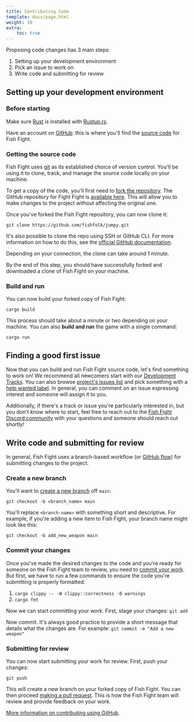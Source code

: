 ```yaml
---
title: Contributing Code
template: docs/page.html
weight: 10
extra:
    toc: true
---
```


Proposing code changes has 3 main steps:

1. Setting up your development environment
2. Pick an issue to work on
3. Write code and submitting for review

## Setting up your development environment

### Before starting

Make sure [Rust](https://www.rust-lang.org/) is installed with [Rustup.rs](https://rustup.rs/).

Have an account on [GitHub](https://github.com/): this is where you'll find the [source code](https://github.com/fishfolk/jumpy) for Fish Fight.

### Getting the source code

Fish Fight uses [git](https://git-scm.com/) as its established choice of version control. You'll be
using it to clone, track, and manage the source code locally on your machine.

To get a copy of the code, you'll first need to [fork the repository](https://docs.github.com/en/get-started/quickstart/fork-a-repo).
The GitHub repository for Fight Fight is [available here](https://github.com/fishfolk/jumpy).
This will allow you to make changes to the project without affecting the original one.

Once you've forked the Fish Fight repository, you can now clone it:

`git clone https://github.com/fishfolk/jumpy.git`

It's also possible to clone the repo using SSH or GitHub CLI. For more information on how to do
this, see the [official GitHub documentation](https://docs.github.com/en/get-started/quickstart/fork-a-repo#cloning-your-forked-repository).

Depending on your connection, the clone can take around 1 minute.

By the end of this step, you should have successfully forked and downloaded a clone of Fish Fight on your machine.

### Build and run

You can now build your forked copy of Fish Fight:

`cargo build`

This process should take about a minute or two depending on your machine. You can also **build and run** the game with a single command:

`cargo run`

## Finding a good first issue

Now that you can build and run Fish Fight source code, let's find something to work on!
We recommend all newcomers start with our [Development Tracks](https://github.com/fishfolk/jumpy/issues/124).
You can also browse [project's issues list](https://github.com/fishfolk/jumpy/issues) and pick something with a [help wanted label](https://github.com/fishfolk/jumpy/labels/help%20wanted).
In general, you can comment on an issue expressing interest and someone will assign it to you.

Additionally, if there's a track or issue you're particularly interested in, but you don't know where to start, feel free to
reach out to the [Fish Fight Discord community](https://discord.gg/4smxjcheE5) with your questions
and someone should reach out shortly!

## Write code and submitting for review

In general, Fish Fight uses a branch-based workflow (or [GitHub flow](https://docs.github.com/en/get-started/quickstart/github-flow)) for submitting changes to the project.

### Create a new branch

You'll want to [create a new branch](https://docs.github.com/en/get-started/quickstart/github-flow#create-a-branch) off `main`:

`git checkout -b <branch_name> main`

You'll replace `<branch-name>` with something short and descriptive. For example, if you're adding a new
item to Fish Fight, your branch name might look like this:

`git checkout -b add_new_weapon main`

### Commit your changes

Once you've made the desired changes to the code and you're ready for someone on the Fish Fight
team to review, you need to [commit your work](https://git-scm.com/docs/git-commit). But first,
we have to run a few commands to ensure the code you're submitting is properly formatted:

1. `cargo clippy -- -W clippy::correctness -D warnings`
2. `cargo fmt`

Now we can start committing your work. First, stage your changes:
`git add`

Now commit. It's always good practice to provide a short message that details what the changes are. For example:
`git commit -m "Add a new weapon"`

### Submitting for review

You can now start submitting your work for review. First, push your changes:

`git push`

This will create a new branch on your forked copy of Fish Fight. You can then proceed [making a pull request](https://docs.github.com/en/desktop/contributing-and-collaborating-using-github-desktop/working-with-your-remote-repository-on-github-or-github-enterprise/creating-an-issue-or-pull-request#creating-a-pull-request).
This is how the Fish Fight team will review and provide feedback on your work.

[More information on contributing using GitHub](https://docs.github.com/en/desktop/contributing-and-collaborating-using-github-desktop).

